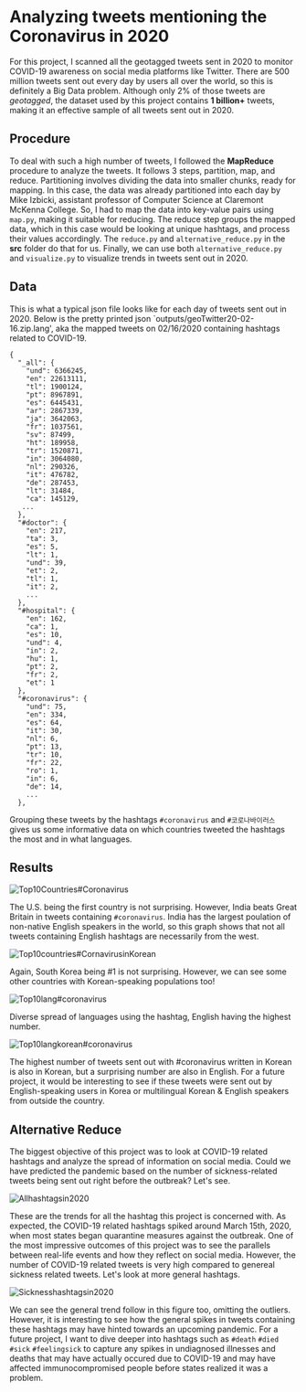# Analyzing tweets mentioning the Coronavirus in 2020

For this project, I scanned all the geotagged tweets sent in 2020 to monitor COVID-19 awareness on social media platforms like Twitter. There are 500 million tweets sent out every day by users all over the world, so this is definitely a Big Data problem. Although only 2% of those tweets are *geotagged*, the dataset used by this project contains **1 billion+** tweets, making it an effective sample of all tweets sent out in 2020.

## Procedure

To deal with such a high number of tweets, I followed the **MapReduce** procedure to analyze the tweets. It follows 3 steps, partition, map, and reduce. Partitioning involves dividing the data into smaller chunks, ready for mapping. In this case, the data was already partitioned into each day by Mike Izbicki, assistant professor of Computer Science at Claremont McKenna College. So, I had to map the data into key-value pairs using `map.py`, making it suitable for reducing. The reduce step groups the mapped data, which in this case would be looking at unique hashtags, and process their values accordingly. The `reduce.py` and `alternative_reduce.py` in the **src** folder do that for us. Finally, we can use both `alternative_reduce.py` and `visualize.py` to visualize trends in tweets sent out in 2020.

## Data

This is what a typical json file looks like for each day of tweets sent out in 2020. Below is the pretty printed json  `outputs/geoTwitter20-02-16.zip.lang', aka the mapped tweets on 02/16/2020 containing hashtags related to COVID-19.

```
{
  "_all": {
    "und": 6366245,
    "en": 22613111,
    "tl": 1900124,
    "pt": 8967891,
    "es": 6445431,
    "ar": 2867339,
    "ja": 3642063,
    "fr": 1037561,
    "sv": 87499,
    "ht": 189958,
    "tr": 1520871,
    "in": 3064080,
    "nl": 290326,
    "it": 476782,
    "de": 287453,
    "lt": 31484,
    "ca": 145129,
   ... 
  },
  "#doctor": {
    "en": 217,
    "ta": 3,
    "es": 5,
    "lt": 1,
    "und": 39,
    "et": 2,
    "tl": 1,
    "it": 2,
    ...
  },
  "#hospital": {
    "en": 162,
    "ca": 1,
    "es": 10,
    "und": 4,
    "in": 2,
    "hu": 1,
    "pt": 2,
    "fr": 2,
    "et": 1
  },
  "#coronavirus": {
    "und": 75,
    "en": 334,
    "es": 64,
    "it": 30,
    "nl": 6,
    "pt": 13,
    "tr": 10,
    "fr": 22,
    "ro": 1,
    "in": 6,
    "de": 14,
    ...
  }, 

  ```

Grouping these tweets by the hashtags `#coronavirus` and `#코로나바이러스` gives us some informative data on which countries tweeted the hashtags the most and in what languages.

## Results

![Top10Countries#Coronavirus](https://github.com/abraryaser02/twitter_coronavirus/blob/master/images/top_10_%23coronavirus_counts.png)

The U.S. being the first country is not surprising. However, India beats Great Britain in tweets containing `#coronavirus`. India has the largest poulation of non-native English speakers in the world, so this graph shows that not all tweets containing English hashtags are necessarily from the west. 

![Top10countries#CornavirusinKorean](https://github.com/abraryaser02/twitter_coronavirus/blob/master/images/top_10_%23코로나바이러스_counts.png)

Again, South Korea being #1 is not surprising. However, we can see some other countries with Korean-speaking populations too!

![Top10lang#coronavirus](https://github.com/abraryaser02/twitter_coronavirus/blob/master/images/top_10_%23coronavirusreduced.lang_counts.png)

Diverse spread of languages using the hashtag, English having the highest number.

![Top10langkorean#coronavirus](https://github.com/abraryaser02/twitter_coronavirus/blob/master/images/top_10_%23코로나바이러스reduced.lang_counts.png)

The highest number of tweets sent out with #coronavirus written in Korean is also in Korean, but a surprising number are also in English. For a future project, it would be interesting to see if these tweets were sent out by English-speaking users in Korea or multilingual Korean & English speakers from outside the country.

## Alternative Reduce

The biggest objective of this project was to look at COVID-19 related hashtags and analyze the spread of information on social media. Could we have predicted the pandemic based on the number of sickness-related tweets being sent out right before the outbreak? Let's see. 

![Allhashtagsin2020](https://github.com/abraryaser02/twitter_coronavirus/blob/master/images/%5B'%23coronavirus'%2C%20'%23corona'%2C%20'%23covid19'%2C%20'%23covid2019'%2C%20'%23covid-2019'%2C%20'%23doctor'%2C%20'%23hospital'%2C%20'%23cough'%5D_counts.png)

These are the trends for all the hashtag this project is concerned with. As expected, the COVID-19 related hashtags spiked around March 15th, 2020, when most states began quarantine measures against the outbreak. One of the most impressive outcomes of this project was to see the parallels between real-life events and how they reflect on social media. However, the number of COVID-19 related tweets is very high compared to genereal sickness related tweets. Let's look at more general hashtags.

![Sicknesshashtagsin2020](https://github.com/abraryaser02/twitter_coronavirus/blob/master/images/%5B'%23doctor'%2C%20'%23hospital'%2C%20'%23cough'%2C%20'%23nurse'%5D_counts.png)

We can see the general trend follow in this figure too, omitting the outliers. However, it is interesting to see how the general spikes in tweets containing these hashtags may have hinted towards an upcoming pandemic. For a future project, I want to dive deeper into hashtags such as `#death` `#died` `#sick` `#feelingsick` to capture any spikes in undiagnosed illnesses and deaths that may have actually occured due to COVID-19 and may have affected immunocompromised people before states realized it was a problem. 
